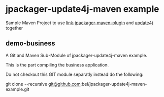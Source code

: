 # jpackager-update4j-maven example

Sample Maven Project to use [link-jpackager-maven-plugin](https://github.com/agilhard-oss/jlink-jpackager-maven-plugin)
and [update4j](https://github.com/update4j/update4j) together

## demo-business

A Git and Maven Sub-Module of jpackager-update4j-maven example.

This is the part compiling the business application.

Do not checkout this GIT module separatly instead do the following:

git clone --recursive git@github.com:bei/jpackager-update4j-maven-example.git
